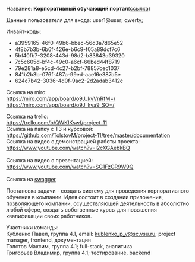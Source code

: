 
Название: <b>Корпоративный обучающий портал</b><a href="https://161.35.88.48">(ссылка)</a>


Данные пользователя для входа: user1@user; qwerty;

Инвайт-коды:
        <ul>
         <li>a3959165-46f0-49b6-bbec-56d3a7d65e52</li>
         <li>4f8b7b3b-6b6f-426e-b6c9-f05a89dcf7c6</li>
         <li>5bf40fb7-3208-443d-98d2-b83843d39320</li>
         <li>7c5c605d-bf4c-49c0-a6cf-66bed44f8719</li>
         <li>79e281a8-e5cd-4c27-b2bf-78857cec1037</li>
         <li>841b2b3b-076f-487a-99ed-aae16e387d5e</li>
         <li>624c7b42-3036-4d0f-9ac2-2d2adab3412c</li>
        </ul>

Ссылка на miro: 
         <br>
         https://miro.com/app/board/o9J_kvVnRfM=/
         <br>
         https://miro.com/app/board/o9J_kva9_SQ=/
         <br>
                
Ссылка на trello: 
        <br>
       https://trello.com/b/QWKIKswf/project-11
       <br>
Ссылка на папку с ТЗ и курсовой:
        <br>
        https://github.com/TolstovM/project-11/tree/master/documentation
        <br>
Ссылка на видео с демонстрацией работы проекта:
        <br>
        https://www.youtube.com/watch?v=l2cXGAebkBQ
        <br>
        <br>
Ссылка на видео с презентацией:
        <br>
        https://www.youtube.com/watch?v=SG1FzGR9W9Q
        <br>
        <br>
Ссылка на <a href="https://161.35.88.48/swagger-ui.html">swagger</a> 

Постановка задачи - создать систему для проведения корпоративного обучения в компании. Идея состоит в создании приложения, позволяющего  компании, осуществляющей деятельность в абсолютно любой сфере, создать собственные курсы для повышения квалификации своих работников. 
<br>

Участники команды:
   <br>
   Кубленко Павел, группа 4.1,  email: kublenko_p_v@sc.vsu.ru;  project manager, frontend, документация
   <br>
   Толстов Максим, группа 4.1;  full-stack, аналитика
   <br> 
   Григорьев Владимир, группа 4.1;  тестирование, backend
    
  
